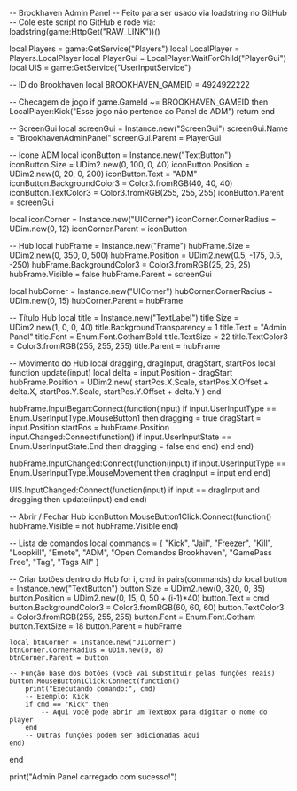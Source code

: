 -- Brookhaven Admin Panel
-- Feito para ser usado via loadstring no GitHub
-- Cole este script no GitHub e rode via: loadstring(game:HttpGet("RAW_LINK"))()

local Players = game:GetService("Players")
local LocalPlayer = Players.LocalPlayer
local PlayerGui = LocalPlayer:WaitForChild("PlayerGui")
local UIS = game:GetService("UserInputService")

-- ID do Brookhaven
local BROOKHAVEN_GAMEID = 4924922222

-- Checagem de jogo
if game.GameId ~= BROOKHAVEN_GAMEID then
    LocalPlayer:Kick("Esse jogo não pertence ao Panel de ADM")
    return
end

-- ScreenGui
local screenGui = Instance.new("ScreenGui")
screenGui.Name = "BrookhavenAdminPanel"
screenGui.Parent = PlayerGui

-- Ícone ADM
local iconButton = Instance.new("TextButton")
iconButton.Size = UDim2.new(0, 100, 0, 40)
iconButton.Position = UDim2.new(0, 20, 0, 200)
iconButton.Text = "ADM"
iconButton.BackgroundColor3 = Color3.fromRGB(40, 40, 40)
iconButton.TextColor3 = Color3.fromRGB(255, 255, 255)
iconButton.Parent = screenGui

local iconCorner = Instance.new("UICorner")
iconCorner.CornerRadius = UDim.new(0, 12)
iconCorner.Parent = iconButton

-- Hub
local hubFrame = Instance.new("Frame")
hubFrame.Size = UDim2.new(0, 350, 0, 500)
hubFrame.Position = UDim2.new(0.5, -175, 0.5, -250)
hubFrame.BackgroundColor3 = Color3.fromRGB(25, 25, 25)
hubFrame.Visible = false
hubFrame.Parent = screenGui

local hubCorner = Instance.new("UICorner")
hubCorner.CornerRadius = UDim.new(0, 15)
hubCorner.Parent = hubFrame

-- Título Hub
local title = Instance.new("TextLabel")
title.Size = UDim2.new(1, 0, 0, 40)
title.BackgroundTransparency = 1
title.Text = "Admin Panel"
title.Font = Enum.Font.GothamBold
title.TextSize = 22
title.TextColor3 = Color3.fromRGB(255, 255, 255)
title.Parent = hubFrame

-- Movimento do Hub
local dragging, dragInput, dragStart, startPos
local function update(input)
    local delta = input.Position - dragStart
    hubFrame.Position = UDim2.new(
        startPos.X.Scale,
        startPos.X.Offset + delta.X,
        startPos.Y.Scale,
        startPos.Y.Offset + delta.Y
    )
end

hubFrame.InputBegan:Connect(function(input)
    if input.UserInputType == Enum.UserInputType.MouseButton1 then
        dragging = true
        dragStart = input.Position
        startPos = hubFrame.Position
        input.Changed:Connect(function()
            if input.UserInputState == Enum.UserInputState.End then
                dragging = false
            end
        end)
    end
end)

hubFrame.InputChanged:Connect(function(input)
    if input.UserInputType == Enum.UserInputType.MouseMovement then
        dragInput = input
    end
end)

UIS.InputChanged:Connect(function(input)
    if input == dragInput and dragging then
        update(input)
    end
end)

-- Abrir / Fechar Hub
iconButton.MouseButton1Click:Connect(function()
    hubFrame.Visible = not hubFrame.Visible
end)

-- Lista de comandos
local commands = {
    "Kick", "Jail", "Freezer", "Kill", "Loopkill",
    "Emote", "ADM", "Open Comandos Brookhaven",
    "GamePass Free", "Tag", "Tags All"
}

-- Criar botões dentro do Hub
for i, cmd in pairs(commands) do
    local button = Instance.new("TextButton")
    button.Size = UDim2.new(0, 320, 0, 35)
    button.Position = UDim2.new(0, 15, 0, 50 + (i-1)*40)
    button.Text = cmd
    button.BackgroundColor3 = Color3.fromRGB(60, 60, 60)
    button.TextColor3 = Color3.fromRGB(255, 255, 255)
    button.Font = Enum.Font.Gotham
    button.TextSize = 18
    button.Parent = hubFrame

    local btnCorner = Instance.new("UICorner")
    btnCorner.CornerRadius = UDim.new(0, 8)
    btnCorner.Parent = button

    -- Função base dos botões (você vai substituir pelas funções reais)
    button.MouseButton1Click:Connect(function()
        print("Executando comando:", cmd)
        -- Exemplo: Kick
        if cmd == "Kick" then
            -- Aqui você pode abrir um TextBox para digitar o nome do player
        end
        -- Outras funções podem ser adicionadas aqui
    end)
end

print("Admin Panel carregado com sucesso!")
